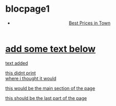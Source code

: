 # blocpage1
<!doctype html>
<html> 
  <head>
    <title>my own webpage</title>
  </head>
  <body>
    <header>
    	<nav>
           <ul>
             <li> <a href='#prices.html'>Best Prices in Town </li>
        </ul>
      </nav>
    </header>
   <h1>add some text below</h1>
    <p>text added</p>
    <aside>
      <p>this didnt print <br>where i thought it would</p>
    </aside>
   <section id='prices.html'>
     <p>this would be the main section of the page</p>
    </section>
    <footer>this should be the last part of the page</footer>
  </body>
  </html>
